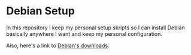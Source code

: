 # Debian Setup

In this repository I keep my personal setup skripts so I can install Debian basically anywhere I want and keep my personal configuration.

Also, here's a link to [Debian's downloads](https://cdimage.debian.org/images/unofficial/non-free/images-including-firmware/ "Link to Debian's Downloads").
